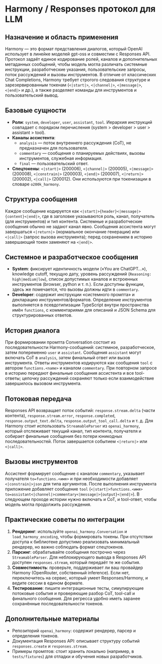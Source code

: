 # Harmony / Responses протокол для LLM

## Назначение и область применения
Harmony — это формат представления диалогов, который OpenAI использует в линейке моделей gpt-oss и совместим с Responses API. Протокол задаёт единое кодирование ролей, каналов и дополнительных метаданных сообщений, чтобы модель могла различать системные инструкции, разработческие указания, пользовательские запросы, поток рассуждений и вызовы инструментов. В отличие от классических Chat Completions, Harmony требует строгого следования структуре и зарезервированным токенам (`<|start|>`, `<|channel|>`, `<|message|>`, `<|end|>` и др.), а также разделяет команды для инструментов и пользовательский вывод.

## Базовые сущности
- **Роли**: `system`, `developer`, `user`, `assistant`, `tool`. Иерархия инструкций совпадает с порядком перечисления (system > developer > user > assistant > tool).
- **Каналы ассистента**:
  - `analysis` — поток внутреннего рассуждения (CoT), не предназначен для пользователя.
  - `commentary` — сообщения о планируемых действиях, вызовы инструментов, служебная информация.
  - `final` — пользовательский ответ.
- **Спецтокены**: `<|start|>` (200006), `<|channel|>` (200005), `<|message|>` (200008), `<|constrain|>` (200003), `<|end|>` (200007), `<|return|>` (200002), `<|call|>` (200012). Они используются при токенизации в словаре `o200k_harmony`.

## Структура сообщения
Каждое сообщение кодируется как `<|start|>{header}<|message|>{content}<|end|>`, где в заголовке указываются роль, канал, получатель (для инструментов) и тип контента. Системные и разработческие сообщения обычно не задают канал явно. Сообщения ассистента могут завершаться `<|return|>` (нормальное окончание генерации) или `<|call|>` (запрос вызова инструмента); перед сохранением в историю завершающий токен заменяют на `<|end|>`.

## Системное и разработческое сообщения
- **System**: фиксирует идентичность модели («You are ChatGPT…»), knowledge cutoff, текущую дату, уровень рассуждений (`Reasoning: high|medium|low`), список допустимых каналов и встроенных инструментов (browser, python и т. п.). Если доступны функции, здесь же помечается, что вызовы должны идти в `commentary`.
- **Developer**: содержит инструкции «системного промпта» и декларацию инструментов/форматов. Определение инструментов выполняется в псевдотипизации TypeScript внутри пространства имён `functions`, с комментариями для описаний и JSON Schema для структурированных ответов.

## История диалога
При формировании промпта Conversation состоит из последовательности Harmony-сообщений: системное, разработческое, затем попеременно `user` и `assistant`. Сообщения `assistant` могут включать CoT в `analysis`, затем финальный ответ или вызов инструмента. Ответы инструментов кодируются как сообщения `tool` c автором `functions.<name>` и каналом `commentary`. При повторном запросе в историю передают финальные сообщения ассистента и все tool-ответы; цепочку рассуждений сохраняют только если взаимодействие завершилось вызовом инструмента.

## Потоковая передача
Responses API возвращает поток событий: `response.stream.delta` (части контента), `response.stream.error`, `response.completed`, `response.output_text.delta`, `response.output_tool_call.delta` и т. д. Для Harmony стоит использовать `StreamableParser` из `openai_harmony`, который отслеживает текущий канал, тип контента, получателя и собирает финальные сообщения без потери юникодных последовательностей. Поток завершается событием `<|return|>` или `<|call|>`.

## Вызовы инструментов
Ассистент формирует сообщение с каналом `commentary`, указывает получателя `to=functions.<имя>` и при необходимости добавляет `<|constrain|>json` для типа аргументов. После выполнения инструмента приложение добавляет сообщение `tool` (`<|start|>functions.<имя> to=assistant<|channel|>commentary<|message|>{output}<|end|>`). В следующем проходе истории нужно включать и CoT, и tool-ответ, чтобы модель могла продолжить рассуждения.

## Практические советы по интеграции
1. **Рендеринг**: используйте `openai_harmony.Conversation` и `load_harmony_encoding`, чтобы формировать токены. При отсутствии доступа к библиотеке допустимо реализовать минимальный рендерер, но важно соблюдать формат спецтокенов.
2. **Парсинг**: обрабатывайте сообщения построчно через `StreamableParser`. Для неблокирующего вывода в Responses API доступен `responses.stream`, который передаёт те же события.
3. **Совместимость**: проверьте, поддерживает ли ваш провайдер Harmony (OpenRouter, собственный inference). Если нет, переключитесь на сервис, который умеет Responses/Harmony, и ведите сессии в едином формате.
4. **Тестирование**: пишите интеграционные тесты, симулирующие потоковые события и проверяющие разбор CoT, tool-call и финального сообщения. Для регресса удобно иметь заранее сохранённые последовательности токенов.

## Дополнительные материалы
- Репозиторий `openai_harmony`: содержит рендерер, парсер и определения токенов.
- Документация Responses API: описывает структуру событий `responses.create` и `responses.stream`.
- Примеры промптов: стоит хранить локально (например, в `tests/fixtures`) для отладки и обучения новых разработчиков.
